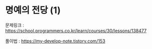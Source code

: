 # 명예의 전당 (1)

문제링크 : https://school.programmers.co.kr/learn/courses/30/lessons/138477

풀이법 : https://my-develop-note.tistory.com/153